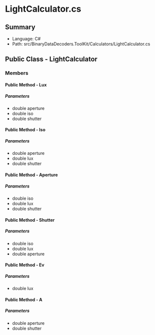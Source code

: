 ﻿# LightCalculator.cs

## Summary

* Language: C#
* Path: src/BinaryDataDecoders.ToolKit/Calculators/LightCalculator.cs

## Public Class - LightCalculator

### Members

#### Public Method - Lux

#####  Parameters

 - double aperture 
 - double iso 
 - double shutter 

#### Public Method - Iso

#####  Parameters

 - double aperture 
 - double lux 
 - double shutter 

#### Public Method - Aperture

#####  Parameters

 - double iso 
 - double lux 
 - double shutter 

#### Public Method - Shutter

#####  Parameters

 - double iso 
 - double lux 
 - double aperture 

#### Public Method - Ev

#####  Parameters

 - double lux 

#### Public Method - A

#####  Parameters

 - double aperture 
 - double shutter 

